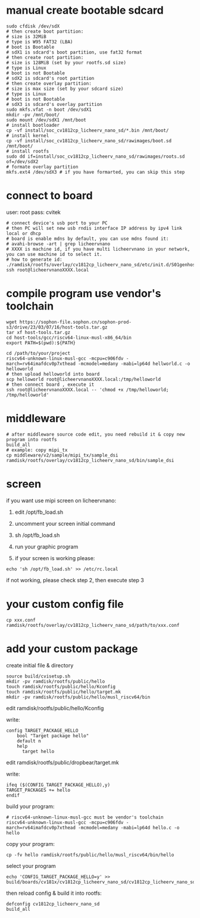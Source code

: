 # manual create bootable sdcard

```
sudo cfdisk /dev/sdX
# then create boot partition:
# size is 32MiB
# type is W95 FAT32 (LBA)
# boot is Bootable
# sdX1 is sdcard's boot partition, use fat32 format
# then create root partition:
# size is 128MiB (set by your rootfs.sd size)
# type is Linux
# boot is not Bootable
# sdX2 is sdcard's root partition
# then create overlay partition:
# size is max size (set by your sdcard size)
# type is Linux
# boot is not Bootable
# sdX3 is sdcard's overlay partition
sudo mkfs.vfat -n boot /dev/sdX1
mkdir -pv /mnt/boot/
sudo mount /dev/sdX1 /mnt/boot
# install bootloader
cp -vf install/soc_cv1812cp_licheerv_nano_sd/*.bin /mnt/boot/
# install kernel
cp -vf install/soc_cv1812cp_licheerv_nano_sd/rawimages/boot.sd /mnt/boot/
# install rootfs
sudo dd if=install/soc_cv1812cp_licheerv_nano_sd/rawimages/roots.sd of=/dev/sdX2
# formate overlay partition
mkfs.ext4 /dev/sdX3 # if you have formarted, you can skip this step
```

# connect to board

user: root
pass: cvitek

```
# connect device's usb port to your PC
# then PC will set new usb rndis interface IP address by ipv4 link local or dhcp
# board is enable mdns by default, you can use mdns found it:
# avahi-browse -art | grep licheervnano
# XXXX is machine id, if you have multi licheervnano in your network, you can use machine id to select it.
# how to generate id: ./ramdisk/rootfs/overlay/cv1812cp_licheerv_nano_sd/etc/init.d/S01genhostname
ssh root@licheervnanoXXXX.local
```

# compile program use vendor's toolchain

```
wget https://sophon-file.sophon.cn/sophon-prod-s3/drive/23/03/07/16/host-tools.tar.gz
tar xf host-tools.tar.gz
cd host-tools/gcc/riscv64-linux-musl-x86_64/bin
export PATH=$(pwd):${PATH}

cd /path/to/your/project
riscv64-unknown-linux-musl-gcc -mcpu=c906fdv -march=rv64imafdcv0p7xthead -mcmodel=medany -mabi=lp64d hellworld.c -o helloworld
# then upload helloworld into board
scp helloworld root@licheervnanoXXXX.local:/tmp/helloworld
# then connect board , execute it
ssh root@licheervnanoXXXX.local -- 'chmod +x /tmp/helloworld; /tmp/helloworld'
```

# middleware

```
# after middleware source code edit, you need rebuild it & copy new program into rootfs
build_all
# example: copy mipi_tx
cp middleware/v2/sample/mipi_tx/sample_dsi ramdisk/rootfs/overlay/cv1812cp_licheerv_nano_sd/bin/sample_dsi
```

# screen

if you want use mipi screen on licheervnano:

1. edit /opt/fb_load.sh

2. uncomment your screen initial command

3. sh /opt/fb_load.sh

4. run your graphic program

5. if your screen is working please:  

```
echo 'sh /opt/fb_load.sh' >> /etc/rc.local
```

if not working, please check step 2, then execute step 3

# your custom config file

```
cp xxx.conf ramdisk/rootfs/overlay/cv1812cp_licheerv_nano_sd/path/to/xxx.conf
```

# add your custom package

create initial file & directory

```
source build/cvisetup.sh
mkdir -pv ramdisk/rootfs/public/hello
touch ramdisk/rootfs/public/hello/Kconfig
touch ramdisk/rootfs/public/hello/target.mk
mkdir -pv ramdisk/rootfs/public/hello/musl_riscv64/bin
```

edit ramdisk/rootfs/public/hello/Kconfig

write:

```
config TARGET_PACKAGE_HELLO
	bool "Target package hello"
	default n
	help
	  target hello
```

edit ramdisk/rootfs/public/dropbear/target.mk

write:

```
ifeq ($(CONFIG_TARGET_PACKAGE_HELLO),y)
TARGET_PACKAGES += hello
endif
```


build your program:

```
# riscv64-unknown-linux-musl-gcc must be vendor's toolchain
riscv64-unknown-linux-musl-gcc -mcpu=c906fdv -march=rv64imafdcv0p7xthead -mcmodel=medany -mabi=lp64d hello.c -o hello
```

copy your program:

```
cp -fv hello ramdisk/rootfs/public/hello/musl_riscv64/bin/hello
```

select your program

```
echo 'CONFIG_TARGET_PACKAGE_HELLO=y' >> build/boards/cv181x/cv1812cp_licheerv_nano_sd/cv1812cp_licheerv_nano_sd_defconfig
```

then reload config & build it into rootfs:

```
defconfig cv1812cp_licheerv_nano_sd
build_all
```
